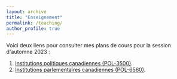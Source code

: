 ```yaml
---
layout: archive
title: "Enseignement"
permalink: /teaching/
author_profile: true
---
```


Voici deux liens pour consulter mes plans de cours pour la session d'automne 2023 : 
1. [Institutions politiques canadiennes (POL-3500)](https://github.com/jf-godboutfiles/syllabus%20POL-3500-2023.pdf).
2. [Institutions parlementaires canadiennes (POL-6560)](https://github.com/jf-godbout/files/POL-6560-A2023.pdf).
